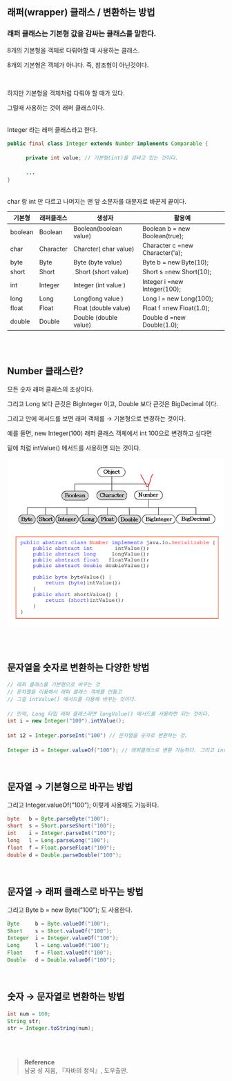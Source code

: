 ## 래퍼(wrapper) 클래스 / 변환하는 방법

### 래퍼 클래스는 기본형 값을 감싸는 클래스를 말한다.

8개의 기본형을 객체로 다뤄야할 때 사용하는 클래스.

8개의 기본형은 객체가 아니다. 즉, 참조형이 아닌것이다.

<br/>

하지만 기본형을 객체처럼 다뤄야 할 때가 있다. 

그럴때 사용하는 것이 래퍼 클래스이다.


<br/>Integer 라는 래퍼 클래스라고 한다.

```java
public final class Integer extends Number implements Comparable {
      
      private int value; // 기본형(int)을 감싸고 있는 것이다.

      ...
}
```

<br/>char 랑 int 만 다르고 나머지는 맨 앞 소문자를 대문자로 바꾼게 끝이다.

| 기본형 | 래퍼클래스 | 생성자 | 활용예 |
| --- | --- | --- | --- |
| boolean | Boolean | Boolean(boolean value) | Boolean b = new Boolean(true); |
| char | Character | Charcter( char value) | Character c =new Character('a); |
| byte | Byte | Byte (byte value) | Byte b = new Byte(10); |
| short | Short |  Short (short value) | Short s =new Short(10); |
| int | Integer | Integer (int value ) | Integer i =new Integer(100); |
| long | Long | Long(long value ) | Long l = new Long(100); |
| float | Float | Float (double value) | Float f =new Float(1.0); |
| double | Double | Double (double value) | Double d =new Double(1.0); |


<br/><br/>

## Number 클래스란?

모든 숫자 래퍼 클래스의 조상이다.

그리고 Long 보다 큰것은 BigInteger 이고, Double 보다 큰것은 BigDecimal 이다.

그리고 안에 메서드를 보면 래퍼 객체를 → 기본형으로 변경하는 것이다.

예를 들면, new Integer(100) 래퍼 클래스 객체에서 int 100으로 변경하고 싶다면 

밑에 처럼 intValue() 메서드를 사용하면 되는 것이다.

![이미지](/programming/img/래퍼클래스.PNG)


<br/><br/>

## 문자열을 숫자로 변환하는 다양한 방법

```java
// 래퍼 클래스를 기본형으로 바꾸는 것
// 문자열을 이용해서 래퍼 클래스 객체를 만들고 
// 그걸 intValue() 메서드를 이용해 바꾸는 것이다.

// 만약, Long 타입 래퍼 클래스라면 longValue() 메서드를 사용하면 되는 것이다.
int i = new Integer("100").intValue(); 

int i2 = Integer.parseInt("100") // 문자열을 숫자로 변환하는 것.

Integer i3 = Integer.valueOf("100"); // 래퍼클래스로 변환 가능하다. 그리고 int도 가능하다.
```

<br/>

## 문자열 → 기본형으로 바꾸는 방법

그리고 Integer.valueOf(”100”); 이렇게 사용해도 가능하다.

```java
byte   b = Byte.parseByte("100");
short  s = Short.parseShort("100"); 
int    i = Integer.parseInt("100");
long   l = Long.parseLong("100");
float  f = Float.parseFloat("100"); 
double d = Double.parseDouble("100");
```

<br/>

## 문자열 → 래퍼 클래스로 바꾸는 방법

그리고 Byte b = new Byte(”100”); 도 사용한다.

```java
Byte     b = Byte.valueOf("100");
Short    s = Short.valueOf("100"); 
Integer  i = Integer.valueOf("100");
Long     l = Long.valueOf("100");
Float    f = Float.valueOf("100"); 
Double   d = Double.valueOf("100");
```

<br/>

## 숫자 → 문자열로 변환하는 방법
```java
int num = 100;
String str;
str = Integer.toString(num);
```

<br/><br/>

>**Reference**
><br/>남궁 성 지음, 『자바의 정석』, 도우출판.
